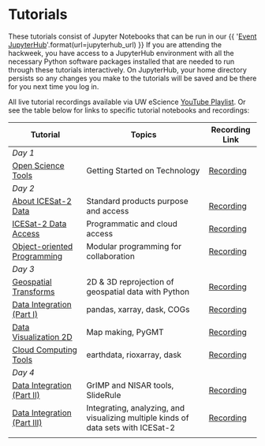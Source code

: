 # Tutorials

These tutorials consist of Jupyter Notebooks that can be run in our
{{ '[Event JupyterHub]({url})'.format(url=jupyterhub_url) }}
If you are attending the hackweek, you have access to a JupyterHub environment
with all the necessary Python software packages installed that are needed to run
through these tutorials interactively. On JupyterHub, your home directory persists
so any changes you make to the tutorials will be saved and be there for you next
time you log in.

All live tutorial recordings available via UW eScience [YouTube Playlist](https://www.youtube.com/c/UWeScienceInstitute/playlists). Or see the table below for links to specific tutorial notebooks and recordings:


| Tutorial | Topics | Recording Link |
| ---  | --- | --- |
| _Day 1_ |
| [Open Science Tools](./jupyter.md) | Getting Started on Technology | [Recording](https://www.youtube.com/watch?v=mFaM41fRRcY) |
| _Day 2_ |
| [About ICESat-2 Data](./DataProducts/DataProducts.ipynb) | Standard products purpose and access |  [Recording](https://youtu.be/pL9psogF_LQ) |
| [ICESat-2 Data Access](./data_access/data_access_1_intro.ipynb) | Programmatic and cloud access | [Recording](https://youtu.be/UpXGZLlO76w) |
| [Object-oriented Programming](./ObjectOriented/index.md) | Modular programming for collaboration | [Recording](https://youtu.be/dhLkCX0OWYs) |
| _Day 3_ |
| [Geospatial Transforms](./geospatial/geospatial-intro.ipynb) | 2D & 3D reprojection of geospatial data with Python | [Recording](https://youtu.be/vwoR0Blynvk) |
| [Data Integration (Part I)](./DataIntegration/dataintegration-1.ipynb) | pandas, xarray, dask, COGs | [Recording](https://youtu.be/HWc9FJHjQPg) |
| [Data Visualization 2D](./DataVisualization/dataviz2d.py) | Map making, PyGMT | [Recording](https://youtu.be/fpcBFsy6Kso) |
| [Cloud Computing Tools](./cloud-computing/cloud-computing-tutorial.ipynb) | earthdata, rioxarray, dask | [Recording](https://youtu.be/mSklwuJ1onw)  |
| _Day 4_ |
| [Data Integration (Part II)](./DataIntegration/data-applications.ipynb) | GrIMP and NISAR tools, SlideRule| [Recording](https://youtu.be/4BkGvjPXvlo) |
| [Data Integration (Part III)](./DataIntegration/dataintegration-2.ipynb) | Integrating, analyzing, and visualizing multiple kinds of data sets with ICESat-2 | [Recording](https://youtu.be/JW_S8_qyUA8) |
| |

